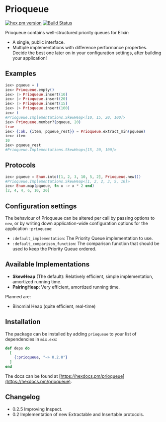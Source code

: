 # Prioqueue

[![hex.pm version](https://img.shields.io/hexpm/v/prioqueue.svg)](https://hex.pm/packages/prioqueue)
[![Build Status](https://travis-ci.org/Qqwy/elixir-prioqueue.svg?branch=master)](https://travis-ci.org/Qqwy/elixir-prioqueue)

Prioqueue contains well-structured priority queues for Elixir:

- A single, public interface.
- Multiple implementations with difference performance properties. Decide the best one later on in your configuration settings, after building your application!


## Examples

```elixir
iex> pqueue = (
iex> Prioqueue.empty()
iex> |> Prioqueue.insert(10)
iex> |> Prioqueue.insert(20)
iex> |> Prioqueue.insert(15)
iex> |> Prioqueue.insert(100)
iex> )
#Prioqueue.Implementations.SkewHeap<[10, 15, 20, 100]>
iex> Prioqueue.member?(pqueue, 20)
true
iex> {:ok, {item, pqueue_rest}} = Prioqueue.extract_min(pqueue)
iex> item
10
iex> pqueue_rest
#Prioqueue.Implementations.SkewHeap<[15, 20, 100]>
```

## Protocols

```elixir
iex> pqueue = Enum.into([1, 2, 3, 10, 5, 2], Prioqueue.new())
#Prioqueue.Implementations.SkewHeap<[1, 2, 2, 3, 5, 10]>
iex> Enum.map(pqueue, fn x -> x * 2 end)
[2, 4, 4, 6, 10, 20]
```

## Configuration settings

The behaviour of Prioqueue can be altered per call by passing options to `new`, or by writing down application-wide configuration options for the application `:prioqueue`:

- `:default_implementation`: The Priority Queue implementation to use.
- `:default_comparison_function`: The comparison function that should be used to keep the Priority Queue ordered.

## Available Implementations

- **SkewHeap** (The default): Relatively efficient, simple implementation, amortized running time.
- **PairingHeap**: Very efficient, amortized running time.

Planned are:

- Binomial Heap (quite efficient, real-time)

## Installation

The package can be installed
by adding `prioqueue` to your list of dependencies in `mix.exs`:

```elixir
def deps do
  [
    {:prioqueue, "~> 0.2.0"}
  ]
end
```

The docs can
be found at [https://hexdocs.pm/prioqueue](https://hexdocs.pm/prioqueue).

## Changelog

- 0.2.5 Improving Inspect.
- 0.2 Implementation of new Extractable and Insertable protocols.
